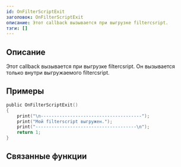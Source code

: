 ```yaml
---
id: OnFilterScriptExit
заголовок: OnFilterScriptExit
описание: Этот callback вызывается при выгрузке filtercsript.
тэги: []
---
```


## Описание

Этот callback вызывается при выгрузке filtercsript. Он вызывается только внутри выгружаемого filtercsript.

## Примеры

```c
public OnFilterScriptExit()
{
    print("\n--------------------------------------");
    print("Мой filterscript выгружен.");
    print("--------------------------------------\n");
    return 1;
}
```

## Связанные функции
